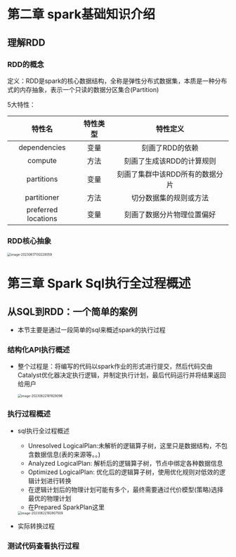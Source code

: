# 第二章 spark基础知识介绍

## 理解RDD

### RDD的概念

定义：RDD是spark的核心数据结构，全称是弹性分布式数据集，本质是一种分布式的内存抽象，表示一个只读的数据分区集合(Partition)

5大特性：

|       特性名        | 特性类型 |            特性定义             |
| :-----------------: | :------: | :-----------------------------: |
|    dependencies     |   变量   |         刻画了RDD的依赖         |
|       compute       |   方法   |    刻画了生成该RDD的计算规则    |
|     partitions      |   变量   | 刻画了集群中该RDD所有的数据分片 |
|     partitioner     |   方法   |     切分数据集的规则或方法      |
| preferred locations |   变量   |   刻画了数据分片物理位置偏好    |

### RDD核心抽象

<img src="typora_imagine/image-20230617130228059.png" alt="image-20230617130228059" style="zoom:50%;" />

# 第三章 Spark Sql执行全过程概述

## 从SQL到RDD：一个简单的案例

- 本节主要是通过一段简单的sql来概述spark的执行过程

### 结构化API执行概述

- 整个过程是：将编写的代码以spark作业的形式进行提交，然后代码交由Catalyst优化器决定执行逻辑，并制定执行计划，最后代码运行并将结果返回给用户

  <img src="typora_imagine/image-20230622181929096.png" alt="image-20230622181929096" style="zoom:50%;" />

### 执行过程概述

- sql执行全过程概述

  - Unresolved LogicalPlan:未解析的逻辑算子树，这里只是数据结构，不包含数据信息(表的来源等。。)
  - Analyzed LogicalPlan: 解析后的逻辑算子树，节点中绑定各种数据信息
  - Optimized LogicalPlan: 优化后的逻辑算子树，使用优化规则对低效的逻辑计划进行转换
  - 在逻辑计划后的物理计划可能有多个，最终需要通过代价模型(策略)选择最优的物理计划
  - 在Prepared SparkPlan这里

  <img src="typora_imagine/image-20230622192807509.png" alt="image-20230622192807509" style="zoom:50%;" />

- 实际转换过程

### 测试代码查看执行过程



